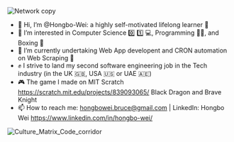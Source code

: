 ![Network copy](https://user-images.githubusercontent.com/112866063/236609596-266ae241-7272-433c-8d7b-bd3d7990e490.jpg)

- 👋 Hi, I’m @Hongbo-Wei: a highly self-motivated lifelong learner 📖
- 👀 I’m interested in Computer Science 0️⃣ 1️⃣ 💻, Programming 👨‍💻, and Boxing 🥊
- 🌱 I’m currently undertaking Web App developent and CRON automation on Web Scraping 🐍
- ✊ I strive to land my second software engineering job in the Tech industry (in the UK 🇬🇧, USA 🇺🇸 or UAE 🇦🇪)
- 🎮 The game I made on MIT Scratch https://scratch.mit.edu/projects/839093065/ Black Dragon and Brave Knight
- 📫 How to reach me: hongbowei.bruce@gmail.com | LinkedIn: Hongbo Wei https://www.linkedin.com/in/hongbo-wei/

![Culture_Matrix_Code_corridor](https://user-images.githubusercontent.com/112866063/236608955-b46f3e94-ed3d-4b56-a7e7-6b04f25a3db9.jpeg)


<!---
Champ-Wei/Champ-Wei is a ✨ special ✨ repository because its `README.md` (this file) appears on your GitHub profile.
You can click the Preview link to take a look at your changes.
--->

